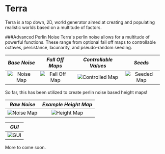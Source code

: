 # Terra

Terra is a top down, 2D, world generator aimed at creating and populating realistic worlds based on a multitude of factors.

###Advanced Perlin Noise
Terra's perlin noise allows for a multitude of powerful functions. These range from optional fall off maps to controllable octaves, persistance, lacunarity, and pseudo-random seeding.


|               *Base Noise*               |             *Fall Off Maps*              |          *Controllable Values*           |                 *Seeds*                  |
| :--------------------------------------: | :--------------------------------------: | :--------------------------------------: | :--------------------------------------: |
| ![Noise Map](http://i.imgur.com/eGgUwjO.png "Perlin noise input") | ![Fall Off Map](http://i.imgur.com/dofrsw8.png "Fall off map") | ![Controlled Map](http://i.imgur.com/pp1DD60.png "Controlled noise") | ![Seeded Map](http://i.imgur.com/GrxPJ8T.png "Different seed, same noise") |



So far, this has been utilized to create perlin noise based height maps!



|               *Raw Noise*                |           *Example Height Map*           |
| :--------------------------------------: | :--------------------------------------: |
| ![Noise Map](http://i.imgur.com/Gqf4HwM.png "Perlin noise input") | ![Height Map](http://i.imgur.com/lAhpH4K.png "Example height map") |

|                  *GUI*                   |
| :--------------------------------------: |
| ![GUI](http://i.imgur.com/mToYEuW.png "User friendly GUI") |

More to come soon.